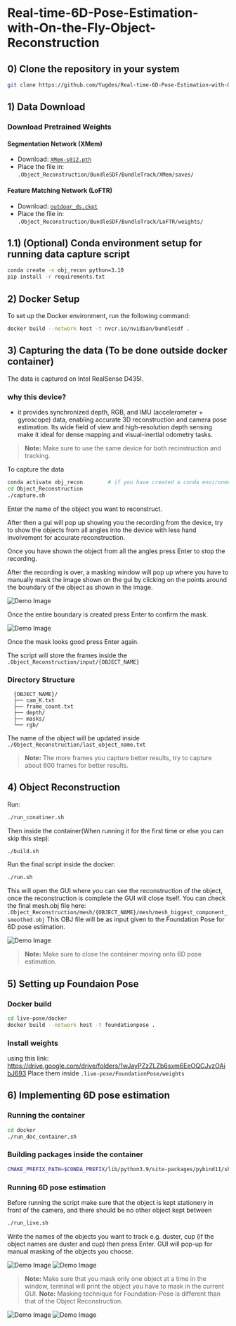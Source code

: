 # Real-time-6D-Pose-Estimation-with-On-the-Fly-Object-Reconstruction
## 0) Clone the repository in your system

```bash
git clone https://github.com/Yugdes/Real-time-6D-Pose-Estimation-with-On-the-Fly-Object-Reconstruction.git
```

## 1) Data Download

### Download Pretrained Weights

#### Segmentation Network (XMem)
- Download: [`XMem-s012.pth`]([https://example.com/path/to/XMem-s012.pth](https://drive.google.com/file/d/1LJ6U3NmI9MoUKG27mzqlgP1ioHWq-a5e/view))
- Place the file in: `.Object_Reconstruction/BundleSDF/BundleTrack/XMem/saves/`

#### Feature Matching Network (LoFTR)
- Download: [`outdoor_ds.ckpt`]([https://example.com/path/to/outdoor_ds.ckpt](https://drive.google.com/drive/folders/11b1-Wzxcn7LpmTgHPqlC3H1ZzGsB6j6R))
- Place the file in: `.Object_Reconstruction/BundleSDF/BundleTrack/LoFTR/weights/`

## 1.1) (Optional) Conda environment setup for running data capture script
```bash
conda create -n obj_recon python=3.10
pip install -r requirements.txt
```
## 2) Docker Setup

To set up the Docker environment, run the following command:

```bash
docker build --network host -t nvcr.io/nvidian/bundlesdf .
```
## 3) Capturing the data (To be done outside docker container)
The data is captured on Intel RealSense D435I.

  ### why this device?
  - it provides synchronized depth, RGB, and IMU (accelerometer + gyroscope) data, enabling accurate 3D reconstruction and camera pose estimation. Its wide field of view and high-resolution depth sensing make it ideal for dense mapping and visual-inertial odometry tasks.
> **Note:** Make sure to use the same device for both recinstruction and tracking.

To capture the data
   ```bash
   conda activate obj_recon        # if you have created a conda environment 
   cd Object_Reconstruction
   ./capture.sh
   ```
Enter the name of the object you want to reconstruct.

After then a gui will pop up showing you the recording from the device, try to show the objects from all angles into the device with less hand involvement for accurate reconstruction.

Once you have shown the object from all the angles press Enter to stop the recording.

After the recording is over, a masking window will pop up where you have to manually mask the image shown on the gui by clicking on the points around the boundary of the object as shown in the image.

![Demo Image](./Photos/p1.png)

Once the entire boundary is created press Enter to confirm the mask.

![Demo Image](./Photos/p2.png)

Once the mask looks good press Enter again.

The script will store the frames inside the `.Object_Reconstruction/input/{OBJECT_NAME}`
  ### Directory Structure

      {OBJECT_NAME}/
      ├── cam_K.txt
      ├── frame_count.txt
      ├── depth/
      ├── masks/
      └── rgb/
The name of the object will be updated inside `./Object_Reconstruction/last_object_name.txt`
> **Note:** The more frames you capture better results, try to capture about 600 frames for better results. 
## 4) Object Reconstruction

Run:
  ```bash
  ./run_conatiner.sh
  ```
Then inside the container(When running it for the first time or else you can skip this step):
  ```bash
  ./build.sh
  ```
Run the final script inside the docker:
  ```bash
  ./run.sh
  ```
  This will open the GUI where you can see the reconstruction of the object, once the reconstruction is complete the GUI will close itself.
  You can check the final mesh.obj file here: `.Object_Reconstruction/mesh/{OBJECT_NAME}/mesh/mesh_biggest_component_smoothed.obj`
  This OBJ file will be as input given to the Foundation Pose for 6D pose estimation.

  ![Demo Image](./Photos/p3.png)

> **Note:** Make sure to close the container moving onto 6D pose estimation.

## 5) Setting up Foundaion Pose

### Docker build
  ```bash
  cd live-pose/docker
  docker build --network host -t foundationpose .
  ```

### Install weights

using this link: https://drive.google.com/drive/folders/1wJayPZzZLZb6sxm6EeOQCJvzOAibJ693
Place them inside `.live-pose/FoundationPose/weights`

## 6) Implementing 6D pose estimation

### Running the container
```bash
cd docker
./run_doc_container.sh
```
### Building packages inside the container
```bash
CMAKE_PREFIX_PATH=$CONDA_PREFIX/lib/python3.9/site-packages/pybind11/share/cmake/pybind11 bash build.bash
  ```
### Running 6D pose estimation
Before running the script make sure that the object is kept stationery in front of the camera, and there should be no other object kept between  
```bash
./run_live.sh
```
Write the names of the objects you want to track e.g. duster, cup (if the object names are duster and cup) then press Enter.
GUI will pop-up for manual masking of the objects you choose.

![Demo Image](./Photos/p4.png) ![Demo Image](./Photos/p5.png)
> **Note:** Make sure that you mask only one object at a time in the window, terminal will print the object you have to mask in the current GUI.
> **Note:** Masking technique for Foundation-Pose is different than that of the Object Reconstruction.

![Demo Image](./Photos/p6.png)
![Demo Image](./Photos/p7.png)
  

  
